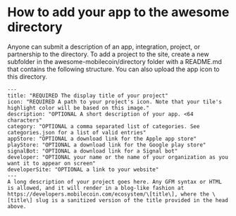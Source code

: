 # How to add your app to the awesome directory

Anyone can submit a description of an app, integration, project, or partnership to the directory. To add a project to the site, create a new subfolder in the awesome-mobilecoin/directory folder with a README.md that contains the following structure. You can also upload the app icon to this directory.

```
---
title: "REQUIRED The display title of your project"
icon: "REQUIRED A path to your project's icon. Note that your tile's highlight color will be based on this image."
description: "OPTIONAL A short description of your app. <64 characters"
category: "OPTIONAL a comma separated list of categories. See categories.json for a list of valid entries"
appStore: "OPTIONAL a download link for the Apple app store"
playStore: "OPTIONAL a download link for the Google play store"
signalBot: "OPTIONAL a download link for a Signal bot"
developer: "OPTIONAL your name or the name of your organization as you want it to appear on screen"
developerSite: "OPTIONAL a link to your website"
---
A long description of your project goes here. Any GFM syntax or HTML is allowed, and it will render in a blog-like fashion at https://developers.mobilecoin.com/ecosystem/\[title\], where the \[title\] slug is a sanitized version of the title provided in the head above.
```

